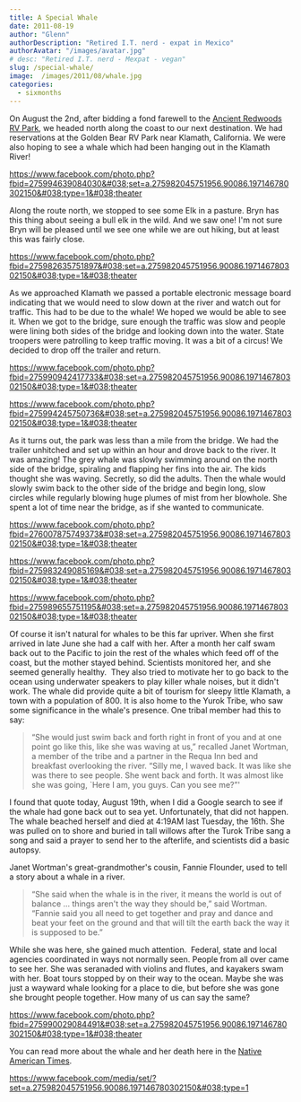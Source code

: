 ```yaml
---
title: A Special Whale
date: 2011-08-19
author: "Glenn"
authorDescription: "Retired I.T. nerd - expat in Mexico"
authorAvatar: "/images/avatar.jpg"
# desc: "Retired I.T. nerd - Mexpat - vegan"
slug: /special-whale/
image:  /images/2011/08/whale.jpg
categories:
  - sixmonths
---
```

On August the 2nd, after bidding a fond farewell to the <a href="https://ancientredwoods.net/" target="_blank">Ancient Redwoods RV Park</a>, we headed north along the coast to our next destination. We had reservations at the Golden Bear RV Park near Klamath, California. We were also hoping to see a whale which had been hanging out in the Klamath River!

https://www.facebook.com/photo.php?fbid=275994639084030&#038;set=a.275982045751956.90086.197146780302150&#038;type=1&#038;theater

Along the route north, we stopped to see some Elk in a pasture. Bryn has this thing about seeing a bull elk in the wild. And we saw one! I'm not sure Bryn will be pleased until we see one while we are out hiking, but at least this was fairly close.

https://www.facebook.com/photo.php?fbid=275982635751897&#038;set=a.275982045751956.90086.197146780302150&#038;type=1&#038;theater

As we approached Klamath we passed a portable electronic message board indicating that we would need to slow down at the river and watch out for traffic. This had to be due to the whale! We hoped we would be able to see it. When we got to the bridge, sure enough the traffic was slow and people were lining both sides of the bridge and looking down into the water. State troopers were patrolling to keep traffic moving. It was a bit of a circus! We decided to drop off the trailer and return.

https://www.facebook.com/photo.php?fbid=275990942417733&#038;set=a.275982045751956.90086.197146780302150&#038;type=1&#038;theater

https://www.facebook.com/photo.php?fbid=275994245750736&#038;set=a.275982045751956.90086.197146780302150&#038;type=1&#038;theater

As it turns out, the park was less than a mile from the bridge. We had the trailer unhitched and set up within an hour and drove back to the river. It was amazing! The grey whale was slowly swimming around on the north side of the bridge, spiraling and flapping her fins into the air. The kids thought she was waving. Secretly, so did the adults. Then the whale would slowly swim back to the other side of the bridge and begin long, slow circles while regularly blowing huge plumes of mist from her blowhole. She spent a lot of time near the bridge, as if she wanted to communicate.

https://www.facebook.com/photo.php?fbid=276007875749373&#038;set=a.275982045751956.90086.197146780302150&#038;type=1&#038;theater

https://www.facebook.com/photo.php?fbid=275983249085169&#038;set=a.275982045751956.90086.197146780302150&#038;type=1&#038;theater

https://www.facebook.com/photo.php?fbid=275989655751195&#038;set=a.275982045751956.90086.197146780302150&#038;type=1&#038;theater

Of course it isn't natural for whales to be this far upriver. When she first arrived in late June she had a calf with her. After a month her calf swam back out to the Pacific to join the rest of the whales which feed off of the coast, but the mother stayed behind. Scientists monitored her, and she seemed generally healthy.  They also tried to motivate her to go back to the ocean using underwater speakers to play killer whale noises, but it didn't work. The whale did provide quite a bit of tourism for sleepy little Klamath, a town with a population of 800. It is also home to the Yurok Tribe, who saw some significance in the whale's presence. One tribal member had this to say:

> “She would just swim back and forth right in front of you and at one point go like this, like she was waving at us,” recalled Janet Wortman, a member of the tribe and a partner in the Requa Inn bed and breakfast overlooking the river. “Silly me, I waved back. It was like she was there to see people. She went back and forth. It was almost like she was going, \`Here I am, you guys. Can you see me?”'

I found that quote today, August 19th, when I did a Google search to see if the whale had gone back out to sea yet. Unfortunately, that did not happen. The whale beached herself and died at 4:19AM last Tuesday, the 16th. She was pulled on to shore and buried in tall willows after the Turok Tribe sang a song and said a prayer to send her to the afterlife, and scientists did a basic autopsy.

Janet Wortman's great-grandmother's cousin, Fannie Flounder, used to tell a story about a whale in a river.

> “She said when the whale is in the river, it means the world is out of balance ... things aren't the way they should be,” said Wortman. “Fannie said you all need to get together and pray and dance and beat your feet on the ground and that will tilt the earth back the way it is supposed to be.”

While she was here, she gained much attention.  Federal, state and local agencies coordinated in ways not normally seen. People from all over came to see her. She was seranaded with violins and flutes, and kayakers swam with her. Boat tours stopped by on their way to the ocean. Maybe she was just a wayward whale looking for a place to die, but before she was gone she brought people together. How many of us can say the same?

https://www.facebook.com/photo.php?fbid=275990029084491&#038;set=a.275982045751956.90086.197146780302150&#038;type=1&#038;theater

You can read more about the whale and her death here in the <a href="https://nativetimes.com/index.php?option=com_content&view=article&id=5879:wayward-whale-delighted-observers-before-her-death&catid=56&Itemid=32" target="_blank">Native American Times</a>.

https://www.facebook.com/media/set/?set=a.275982045751956.90086.197146780302150&#038;type=1